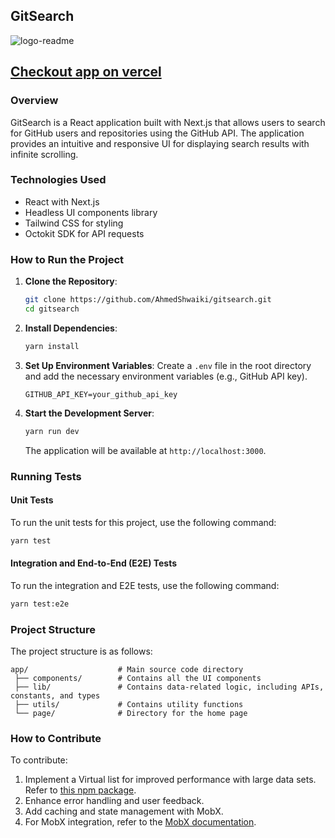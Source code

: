 ## GitSearch
![logo-readme](https://github.com/AhmedShwaiki/gitsearch/assets/79656062/daeeba56-c7fd-419a-8403-e88f8f59e1f0)
## [Checkout app on vercel](gitsearch-silk.vercel.app)

### Overview
GitSearch is a React application built with Next.js that allows users to search for GitHub users and repositories using the GitHub API. The application provides an intuitive and responsive UI for displaying search results with infinite scrolling.

### Technologies Used
- React with Next.js
- Headless UI components library
- Tailwind CSS for styling
- Octokit SDK for API requests

### How to Run the Project

1. **Clone the Repository**:

   ```bash
   git clone https://github.com/AhmedShwaiki/gitsearch.git
   cd gitsearch
   ```

2. **Install Dependencies**:

   ```bash
   yarn install
   ```

3. **Set Up Environment Variables**:
   Create a `.env` file in the root directory and add the necessary environment variables (e.g., GitHub API key).

   ```
   GITHUB_API_KEY=your_github_api_key
   ```

4. **Start the Development Server**:

   ```bash
   yarn run dev
   ```

   The application will be available at `http://localhost:3000`.

### Running Tests

#### Unit Tests

To run the unit tests for this project, use the following command:

```bash
yarn test
```

#### Integration and End-to-End (E2E) Tests

To run the integration and E2E tests, use the following command:

```bash
yarn test:e2e
```

### Project Structure

The project structure is as follows:

```
app/                    # Main source code directory
 ├── components/        # Contains all the UI components
 ├── lib/               # Contains data-related logic, including APIs, constants, and types
 ├── utils/             # Contains utility functions
 └── page/              # Directory for the home page
```

### How to Contribute

To contribute:
1. Implement a Virtual list for improved performance with large data sets. Refer to [this npm package](https://www.npmjs.com/package/rc-virtual-list).
2. Enhance error handling and user feedback.
3. Add caching and state management with MobX.
4. For MobX integration, refer to the [MobX documentation](https://mobx.js.org/README.html).
